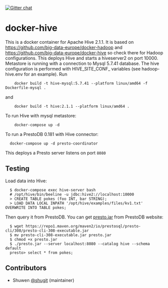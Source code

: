 [![Gitter chat](https://badges.gitter.im/gitterHQ/gitter.png)](https://gitter.im/big-data-europe/Lobby)

# docker-hive

This is a docker container for Apache Hive 2.1.1. 
It is based on https://github.com/big-data-europe/docker-hadoop and https://github.com/big-data-europe/docker-hive so check there for Hadoop configurations.
This deploys Hive and starts a hiveserver2 on port 10000.
Metastore is running with a connection to Mysql 5.7.41 database.
The hive configuration is performed with HIVE_SITE_CONF_ variables (see hadoop-hive.env for an example).
Run
```
    docker build -t hive-mysql:5.7.41 --platform linux/amd64 -f Dockerfile-mysql .
```
and 
```
    docker build -t hive:2.1.1 --platform linux/amd64 .
```
To run Hive with mysql metastore:
```
    docker-compose up -d
```

To run a PrestoDB 0.181 with Hive connector:

```
  docker-compose up -d presto-coordinator
```

This deploys a Presto server listens on port `8080`

## Testing
Load data into Hive:
```
  $ docker-compose exec hive-server bash
  # /opt/hive/bin/beeline -u jdbc:hive2://localhost:10000
  > CREATE TABLE pokes (foo INT, bar STRING);
  > LOAD DATA LOCAL INPATH '/opt/hive/examples/files/kv1.txt' OVERWRITE INTO TABLE pokes;
```

Then query it from PrestoDB. You can get [presto.jar](https://prestosql.io/docs/current/installation/cli.html) from PrestoDB website:
```
  $ wget https://repo1.maven.org/maven2/io/prestosql/presto-cli/308/presto-cli-308-executable.jar
  $ mv presto-cli-308-executable.jar presto.jar
  $ chmod +x presto.jar
  $ ./presto.jar --server localhost:8080 --catalog hive --schema default
  presto> select * from pokes;
```

## Contributors
* Shuwen [@shugit](https://github.com/shugit) (maintainer)
